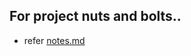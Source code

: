 ## For project nuts and bolts..
- refer [notes.md](https://github.com/Balaji-Ganesh/GatePassApplication_KMIT/blob/nodeJS-backend/notes.md)
